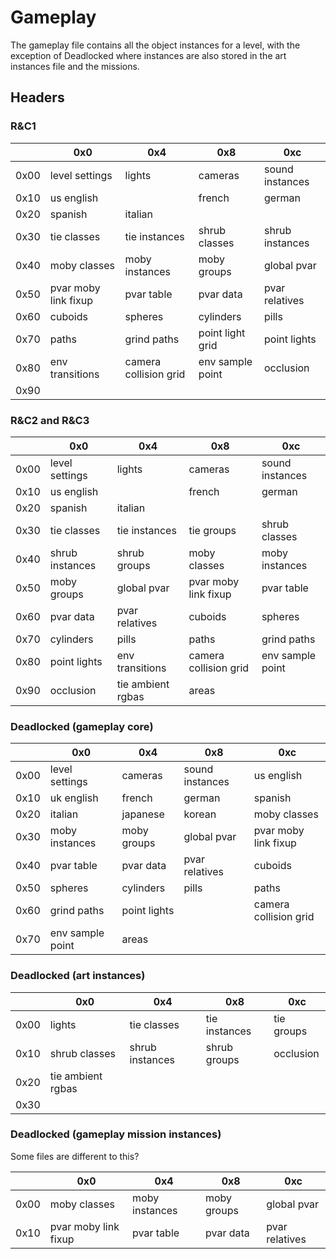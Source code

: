 # Gameplay

The gameplay file contains all the object instances for a level, with the exception of Deadlocked where instances are also stored in the art instances file and the missions.

## Headers

### R&C1

|      | 0x0                  | 0x4                   | 0x8              | 0xc             |
| ---- | -------------------- | --------------------- | ---------------- | --------------- |
| 0x00 | level settings       | lights                | cameras          | sound instances |
| 0x10 | us english           |                       | french           | german          |
| 0x20 | spanish              | italian               |                  |                 |
| 0x30 | tie classes          | tie instances         | shrub classes    | shrub instances |
| 0x40 | moby classes         | moby instances        | moby groups      | global pvar     |
| 0x50 | pvar moby link fixup | pvar table            | pvar data        | pvar relatives  |
| 0x60 | cuboids              | spheres               | cylinders        | pills           |
| 0x70 | paths                | grind paths           | point light grid | point lights    |
| 0x80 | env transitions      | camera collision grid | env sample point | occlusion       |
| 0x90 |                      |                       |                  |                 |

### R&C2 and R&C3

|      | 0x0             | 0x4               | 0x8                   | 0xc              |
| ---- | --------------- | ----------------- | --------------------- | ---------------- |
| 0x00 | level settings  | lights            | cameras               | sound instances  |
| 0x10 | us english      |                   | french                | german           |
| 0x20 | spanish         | italian           |                       |                  |
| 0x30 | tie classes     | tie instances     | tie groups            | shrub classes    |
| 0x40 | shrub instances | shrub groups      | moby classes          | moby instances   |
| 0x50 | moby groups     | global pvar       | pvar moby link fixup  | pvar table       |
| 0x60 | pvar data       | pvar relatives    | cuboids               | spheres          |
| 0x70 | cylinders       | pills             | paths                 | grind paths      |
| 0x80 | point lights    | env transitions   | camera collision grid | env sample point |
| 0x90 | occlusion       | tie ambient rgbas | areas                 |                  |

### Deadlocked (gameplay core)

|      | 0x0              | 0x4          | 0x8             | 0xc                   |
| ---- | ---------------- | ------------ | --------------- | --------------------- |
| 0x00 | level settings   | cameras      | sound instances | us english            |
| 0x10 | uk english       | french       | german          | spanish               |
| 0x20 | italian          | japanese     | korean          | moby classes          |
| 0x30 | moby instances   | moby groups  | global pvar     | pvar moby link fixup  |
| 0x40 | pvar table       | pvar data    | pvar relatives  | cuboids               |
| 0x50 | spheres          | cylinders    | pills           | paths                 |
| 0x60 | grind paths      | point lights |                 | camera collision grid |
| 0x70 | env sample point | areas        |                 |                       |

### Deadlocked (art instances)

|      | 0x0               | 0x4             | 0x8           | 0xc        |
| ---- | ----------------- | --------------- | ------------- | ---------- |
| 0x00 | lights            | tie classes     | tie instances | tie groups |
| 0x10 | shrub classes     | shrub instances | shrub groups  | occlusion  |
| 0x20 | tie ambient rgbas |                 |               |            |
| 0x30 |                   |                 |               |            |

### Deadlocked (gameplay mission instances)

Some files are different to this?

|      | 0x0                  | 0x4            | 0x8         | 0xc            |
| ---- | -------------------- | -------------- | ----------- | -------------- |
| 0x00 | moby classes         | moby instances | moby groups | global pvar    |
| 0x10 | pvar moby link fixup | pvar table     | pvar data   | pvar relatives |

